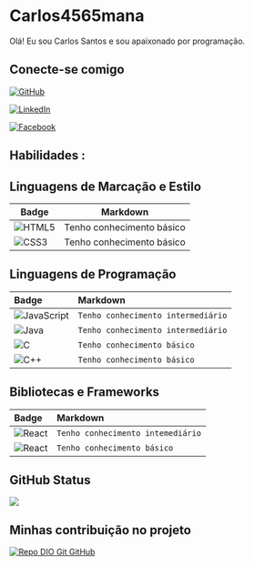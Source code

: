 # Carlos4565mana
Olá! Eu sou Carlos Santos e sou apaixonado por programação.
## Conecte-se comigo
[![GitHub](https://img.shields.io/badge/GitHub-ec63a1?style=for-the-badge&logo=github&logoColor=000)](https://github.com/carlos4565mana)

[![LinkedIn](https://img.shields.io/badge/LinkedIn-000?style=for-the-badge&logo=linkedin&logoColor=0E76A8)](https://www.linkedin.com/in/carlos-santos-3390a1224/)

[![Facebook](https://img.shields.io/badge/Facebook-000?style=for-the-badge&logo=facebook&logoColor=0E76A8)](https://www.facebook.com/)
## Habilidades :

## Linguagens de Marcação e Estilo
<table>
  <thead>
  <tr>
    <th>Badge</th>
    <th>Markdown</th>
  </tr>
  </thead>
  <tbody align="left">
    <tr>
      <td>
        <img align="center" alt="HTML5" src="https://img.shields.io/badge/HTML5-000?style=for-the-badge&logo=html5">
      </td>
      <td>Tenho conhecimento básico</td>
    </tr>
    <tr>
      <td>
        <img align="center" alt="CSS3" src="https://img.shields.io/badge/CSS3-000?style=for-the-badge&logo=css3&logoColor=264CE4">
      </td>
      <td>Tenho conhecimento básico</td>
    </tr>
  </tbody>
</table>

## Linguagens de Programação
<table>
  <thead>
    <tr align="left">
      <th>Badge</th>
      <th>Markdown</th>
    </tr>
  </thead>
  <tbody align="left">
     <tr>
      <td>
        <img align="center" alt="JavaScript" src="https://img.shields.io/badge/JavaScript-000?style=for-the-badge&logo=javascript">
      </td>
      <td>
        <code>Tenho conhecimento intermediário</code>
      </td>
    </tr>
    <tr>
      <td>
        <img align="center" alt="Java" src="https://img.shields.io/badge/Java-000?style=for-the-badge&logo=java">
      </td>
      <td>
        <code>Tenho conhecimento intermediário</code>
      </td>
    </tr>
    <tr>
      <td>
        <img align="center" alt="C" src="https://img.shields.io/badge/C-000?style=for-the-badge&logo=c">
      </td>
      <td>
        <code>Tenho conhecimento básico</code>
      </td>
    </tr>
    <tr>
      <td>
        <img align="center" alt="C++" src="https://img.shields.io/badge/C%2B%2B-000?style=for-the-badge&logo=c%2B%2B&logoColor=00599C">
      </td>
      <td>
        <code>Tenho conhecimento básico</code>
      </td>
    </tr>
  </tbody>
</table>

## Bibliotecas e Frameworks
<table>
  <tr align="left">
      <th>Badge</th>
      <th>Markdown</th>
    </tr>
  </thead>
  <tbody align="left">
     <tr>
      <td>
        <img align="center" alt="React" src="https://img.shields.io/badge/React-000?style=for-the-badge&logo=react">
      </td>
      <td>
        <code>Tenho conhecimento intemediário</code>
      </td>
    </tr>
    <tr>
      <td>
        <img align="center" alt="React" src="https://img.shields.io/badge/Angular-000?style=for-the-badge&logo=angular">
      </td>
      <td>
        <code>Tenho conhecimento básico</code>
      </td>
    </tr>
  </tbody>
</table>


## GitHub Status
<a href="https://github.com/Gurupreet">
  <img align="center" src="https://github-readme-stats.vercel.app/api/top-langs/?username=carlos4565mana&theme=dracula&hide_langs_below=1" />
</a>



## Minhas contribuição no projeto
[![Repo DIO Git GitHub](https://github-readme-stats.vercel.app/api/pin/?username=carlos4565mana&repo=dio-lab-open-source&bg_color=000&border_color=30A3DC&show_icons=true&icon_color=30A3DC&title_color=E94D5F&text_color=FFF)](https://github.com/carlos4565mana/dio-lab-open-source)
